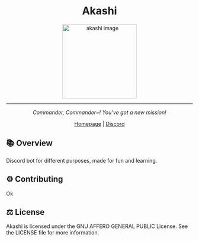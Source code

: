 <div align="center">
<h1>Akashi</h1>
<picture>
    <img alt="akashi image" src="https://azurlane.netojuu.com/images/a/aa/AkashiShipyardIcon.png" width="200">
</picture>
</div>

---

<div align="center">

*Commander, Commander~! You've got a new mission!*

[Homepage](https://github.com/akashibot/akashi)
| [Discord](https://discord.gg/d86RAeHF6T)

</div>

## 📚 Overview

Discord bot for different purposes, made for fun and learning.

## ⚙️  Contributing

Ok

## ⚖️  License

Akashi is licensed under the GNU AFFERO GENERAL PUBLIC License. See the LICENSE file for more information.